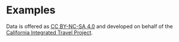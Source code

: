 # Examples

Data is offered as [CC BY-NC-SA 4.0](https://creativecommons.org/licenses/by-nc-sa/4.0/) and developed on behalf of the [California Integrated Travel Project](http://calitp.org). 